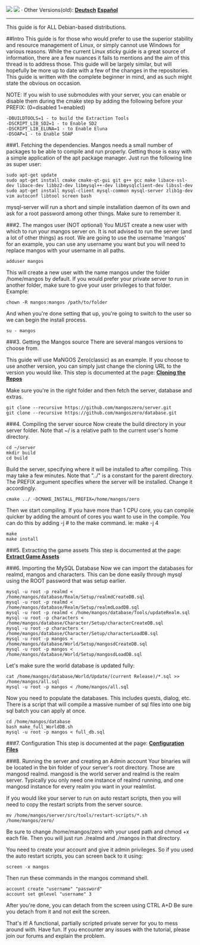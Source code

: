[![](/wiki/icons/home.gif)](/wiki/Home.md) 
[![](/wiki/icons/back.gif)](/wiki/Installation%20Guides/Installation%20Guides.md) 
· Other Versions(old): [**Deutsch**](/wiki/Installation%20Guides/Linux/Debianinstall-German.md)  [**Español**](/wiki/Installation%20Guides/Linux/Debianinstall-spanish.md)

----------

This guide is for ALL Debian-based distributions.

##Intro
This guide is for those who would prefer to use the superior stability and resource management of Linux, or simply cannot use Windows for various reasons.
While the current Linux sticky guide is a great source of information, there are a few nuances it fails to mentions and the aim of this thread is to
address those. This guide will be largely similar, but will hopefully be more up to date with a few of the changes in the repositories. This guide
is written with the complete beginner in mind, and as such might state the obvious on occasion.

NOTE: If you wish to use submodules with your server, you can enable or disable them during the cmake step by adding the following before your PREFIX:
(0=disabled 1=enabled)
    
    -DBUILDTOOLS=1 - to build the Extraction Tools
    -DSCRIPT_LIB_SD2=1 - to Enable SD2
    -DSCRIPT_LIB_ELUNA=1 - to Enable Eluna
    -DSOAP=1 - to Enable SOAP
    
###1. Fetching the dependencies.
Mangos needs a small number of packages to be able to compile and run properly. Getting those is easy with a simple application of the apt package manager. Just run the following line as super user:
    
    sudo apt-get update
    sudo apt-get install cmake cmake-qt-gui git g++ gcc make libace-ssl-dev libace-dev libbz2-dev libmysql++-dev libmysqlclient-dev libssl-dev
    sudo apt-get install mysql-client mysql-common mysql-server zlib1g-dev vim autoconf libtool screen bash
    
mysql-server will run a short and simple installation daemon of its own and ask for a root password among other things. Make sure to remember it.

###2. The mangos user (NOT optional)
You MUST create a new user with which to run your mangos server on. It is not advised to run the server (and a lot of other things) as root.
We are going to use the username 'mangos' for an example, you can use any username you want but you will need to replace mangos with your username in all paths.
    
    adduser mangos
    
This will create a new user with the name mangos under the folder /home/mangos by default.
If you would prefer your private server to run in another folder, make sure to give your user privileges to that folder.
Example:
    
    chown -R mangos:mangos /path/to/folder
    
And when you're done setting that up, you're going to switch to the user so we can begin the install process.
    
    su - mangos
    
###3. Getting the Mangos source
There are several mangos versions to choose from.

This guide will use MaNGOS Zero(classic) as an example. If you choose to use another version, you can simply just change the cloning URL to the version you would like.
This step is documented at the page: [**Cloning the Repos**](/wiki/Installation%20Guides/General/Cloning%20the%20Repos.md)

Make sure you're in the right folder and then fetch the server, database and extras.
    
    git clone --recursive https://github.com/mangoszero/server.git
    git clone --recursive https://github.com/mangoszero/database.git
    
###4. Compiling the server source
Now create the build directory in your server folder. Note that ~/ is a relative path to the current user's home directory.
    
    cd ~/server
    mkdir build
    cd build
    
Build the server, specifying where it will be installed to after compiling. This may take a few minutes. Note that "../" is a constant for the parent directory.
The PREFIX argument specifies where the server will be installed. Change it accordingly.

    cmake ../ -DCMAKE_INSTALL_PREFIX=/home/mangos/zero
	
Then we start compiling. If you have more than 1 CPU core, you can compile quicker by adding the amount of cores you want to use in the compile. You can do
this by adding -j # to the make command. ie: make -j 4
    
    make
    make install
    

###5. Extracting the game assets
This step is documented at the page: [**Extract Game Assets**](Extracting-Game-Assets)

###6. Importing the MySQL Database
Now we can import the databases for realmd, mangos and characters. This can be done easily through mysql using the ROOT password that was setup earlier.
    
    mysql -u root -p realmd < /home/mangos/database/Realm/Setup/realmdCreateDB.sql
    mysql -u root -p realmd < /home/mangos/database/Realm/Setup/realmdLoadDB.sql
    mysql -u root -p realmd < /home/mangos/database/Tools/updateRealm.sql
    mysql -u root -p characters < /home/mangos/database/Character/Setup/characterCreateDB.sql
    mysql -u root -p characters < /home/mangos/database/Character/Setup/characterLoadDB.sql
    mysql -u root -p mangos < /home/mangos/database/World/Setup/mangosdCreateDB.sql
    mysql -u root -p mangos < /home/mangos/database/World/Setup/mangosdLoadDB.sql
    
Let's make sure the world database is updated fully:
    
    cat /home/mangos/database/World/Update/(current Release)/*.sql >> /home/mangos/all.sql
    mysql -u root -p mangos < /home/mangos/all.sql
	

Now you need to populate the databases. This includes quests, dialog, etc. There is a script that will compile a massive number of sql files into one big sql batch you can apply at once.
    
    cd /home/mangos/database
    bash make_full_WorldDB.sh
    mysql -u root -p mangos < full_db.sql
    
###7. Configuration
This step is documented at the page: [**Configuration Files**](Configuration-Files)

###8. Running the server and creating an Admin account
Your binaries will be located in the bin folder of your server's root directory. Those are mangosd realmd.
mangosd is the world server and realmd is the realm server. Typically you only need one instance of realmd running, and one mangosd instance for every realm you want in your realmlist.

If you would like your server to run on auto restart scripts, then you will need to copy the restart scripts from the server source.
        
	mv /home/mangos/server/src/tools/restart-scripts/*.sh /home/mangos/zero/
	
Be sure to change /home/mangos/zero with your used path and chmod +x each file. Then you will just run ./realmd and ./mangos in that directory.

You need to create your account and give it admin privileges. So if you used the auto restart scripts, you can screen back to it using:
    
	screen -x mangos
	
Then run these commands in the mangos command shell.
    
    account create "username" "password"
    account set gmlevel "username" 3
    
After you're done, you can detach from the screen using CTRL A+D
Be sure you detach from it and not exit the screen.

That's it! A functional, partially scripted private server for you to mess around with. Have fun.
If you encounter any issues with the tutorial, please join our forums and explain the problem.
